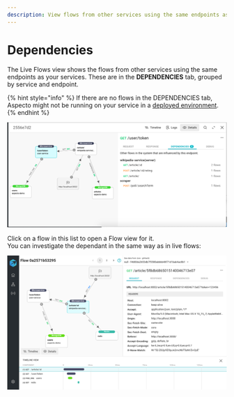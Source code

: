 ```yaml
---
description: View flows from other services using the same endpoints as your service
---
```


# Dependencies

The Live Flows view shows the flows from other services using the same endpoints as your services. These are in the **DEPENDENCIES** tab, grouped by service and endpoint.

{% hint style="info" %}
If there are no flows in the DEPENDENCIES tab, Aspecto might not be running on your service in a [deployed environment](../deployed-environment/deployed-environment-set-up.md).
{% endhint %}

![](../.gitbook/assets/image%20%281%29.png)

Click on a flow in this list to open a Flow view for it.   
You can investigate the dependant in the same way as  in live flows:

![Dependant Flow View](../.gitbook/assets/dependecy.png)

 





